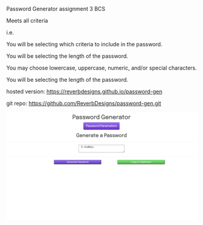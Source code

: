 Password Generator assignment 3 BCS

Meets all criteria

i.e.

You will be selecting which criteria to include in the password.

You will be selecting the length of the password.

You may choose lowercase, uppercase, numeric, and/or special characters.

You will be selecting the length of the password.

hosted version: https://reverbdesigns.github.io/password-gen

git repo: https://github.com/ReverbDesigns/password-gen.git

 ![index screenshot](./assets/images/index1.png)
